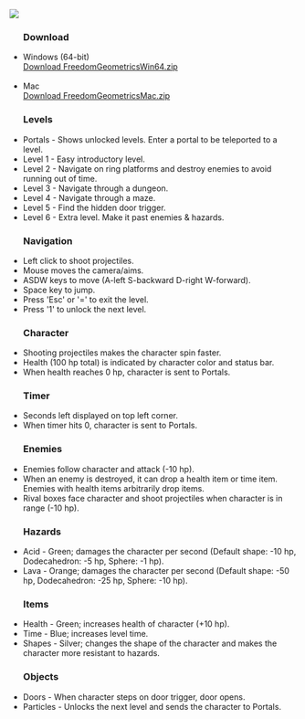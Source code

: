 <!--# Freedom Geometrics-->
<a href="https://github.com/zachfalcone/Team-5-Final-Project" > <img src="https://cdn.rawgit.com/zachfalcone/Team-5-Final-Project/master/Images/text.svg" > </a>

<ul>
<h3> Download </h3>
<li> Windows (64-bit) <br> <a href="https://github.com/zachfalcone/Team-5-Final-Project/releases/download/v1.0/FreedomGeometricsWin64.zip"> Download FreedomGeometricsWin64.zip </a> </li>
<br>
<li> Mac <br> <a href="https://github.com/zachfalcone/Team-5-Final-Project/releases/download/v1.0/FreedomGeometricsMac.zip"> Download FreedomGeometricsMac.zip </a> </li>
</ul>

<ul>
<h3> Levels </h3>
<li> Portals - Shows unlocked levels. Enter a portal to be teleported to a level.</li>
<li> Level 1 - Easy introductory level. </li>
<li> Level 2 - Navigate on ring platforms and destroy enemies to avoid running out of time. </li>
<li> Level 3 - Navigate through a dungeon.</li>
<li> Level 4 - Navigate through a maze. </li>
<li> Level 5 - Find the hidden door trigger. </li>
<li> Level 6 - Extra level. Make it past enemies & hazards. </li>
</ul>

<ul>
<h3> Navigation </h3>
<li> Left click to shoot projectiles. </li>
<li> Mouse moves the camera/aims. </li>
<li> ASDW keys to move (A-left S-backward D-right W-forward).</li>
<li> Space key to jump. </li>
<li> Press 'Esc' or '=' to exit the level. </li>
<li> Press '1' to unlock the next level. </li>
</ul>

<ul>
<h3> Character </h3>
<li> Shooting projectiles makes the character spin faster. </li>
<li> Health (100 hp total) is indicated by character color and status bar. </li>
<li> When health reaches 0 hp, character is sent to Portals. </li>
</ul>

<ul>
<h3> Timer </h3>
<li> Seconds left displayed on top left corner. </li>
<li> When timer hits 0, character is sent to Portals. </li>
</ul>

<ul>
<h3> Enemies </h3>
<li> Enemies follow character and attack (-10 hp). </li>
<li> When an enemy is destroyed, it can drop a health item or time item. Enemies with health items arbitrarily drop items. </li>
<li> Rival boxes face character and shoot projectiles when character is in range (-10 hp). </li>
</ul>

<ul>
<h3> Hazards </h3>
<li> Acid - Green; damages the character per second (Default shape: -10 hp, Dodecahedron: -5 hp, Sphere: -1 hp). </li>
<li> Lava - Orange; damages the character per second (Default shape: -50 hp, Dodecahedron: -25 hp, Sphere: -10 hp). </li>
</ul>

<ul>
<h3> Items </h3>
<li> Health - Green; increases health of character (+10 hp). </li>
<li> Time - Blue; increases level time. </li>
<li> Shapes - Silver; changes the shape of the character and makes the character more resistant to hazards. </li>
</ul>

<ul>
<h3> Objects </h3>
<li> Doors - When character steps on door trigger, door opens. </li>
<li> Particles - Unlocks the next level and sends the character to Portals. </li>
</ul>
